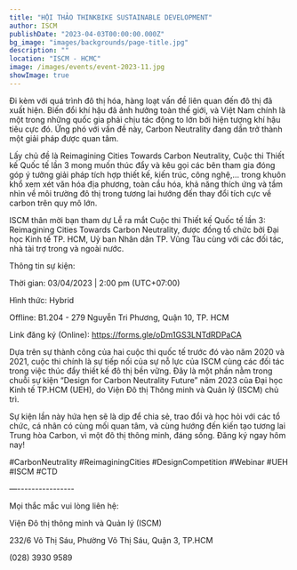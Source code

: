 ```yaml
---
title: "HỘI THẢO THINKBIKE SUSTAINABLE DEVELOPMENT"
author: ISCM
publishDate: "2023-04-03T00:00:00.000Z"
bg_image: "images/backgrounds/page-title.jpg"
description: "" 
location: "ISCM - HCMC"
image: /images/events/event-2023-11.jpg
showImage: true
---
```

Đi kèm với quá trình đô thị hóa, hàng loạt vấn đề liên quan đến đô thị đã xuất hiện. Biến đổi khí hậu đã ảnh hưởng toàn thế giới, và Việt Nam chính là một trong những quốc gia phải chịu tác động to lớn bởi hiện tượng khí hậu tiêu cực đó. Ứng phó với vấn đề này, Carbon Neutrality đang dần trở thành một giải pháp được quan tâm.

Lấy chủ đề là Reimagining Cities Towards Carbon Neutrality, Cuộc thi Thiết kế Quốc tế lần 3 mong muốn thúc đẩy và kêu gọi các bên tham gia đóng góp ý tưởng giải pháp tích hợp thiết kế, kiến trúc, công nghệ,… trong khuôn khổ xem xét văn hóa địa phương, toàn cầu hóa, khả năng thích ứng và tầm nhìn về môi trường đô thị trong tương lai hướng đến thay đổi tích cực về carbon trên quy mô lớn.

ISCM thân mời bạn tham dự Lễ ra mắt Cuộc thi Thiết kế Quốc tế lần 3: Reimagining Cities Towards Carbon Neutrality, được đồng tổ chức bởi Đại học Kinh tế TP. HCM, Uỷ ban Nhân dân TP. Vũng Tàu cùng với các đối tác, nhà tài trợ trong và ngoài nước.

Thông tin sự kiện:

Thời gian: 03/04/2023 | 2:00 pm (UTC+07:00)

Hình thức: Hybrid

Offline: B1.204 - 279 Nguyễn Tri Phương, Quận 10, TP. HCM

Link đăng ký (Online): https://forms.gle/oDm1GS3LNTdRDPaCA

Dựa trên sự thành công của hai cuộc thi quốc tế trước đó vào năm 2020 và 2021, cuộc thi chính là sự tiếp nối của sự nỗ lực của ISCM cùng các đối tác trong việc thúc đẩy thiết kế đô thị bền vững. Đây là một phần nằm trong chuỗi sự kiện “Design for Carbon Neutrality Future” năm 2023 của Đại học Kinh tế TP.HCM (UEH), do Viện Đô thị Thông minh và Quản lý (ISCM) chủ trì.

Sự kiện lần này hứa hẹn sẽ là dịp để chia sẻ, trao đổi và học hỏi với các tổ chức, cá nhân có cùng mối quan tâm, và cùng hướng đến kiến tạo tương lai Trung hòa Carbon, vì một đô thị thông minh, đáng sống. Đăng ký ngay hôm nay!

#CarbonNeutrality #ReimaginingCities #DesignCompetition #Webinar #UEH #ISCM #CTD

—----------------

Mọi thắc mắc vui lòng liên hệ:

Viện Đô thị thông minh và Quản lý (ISCM)

232/6 Võ Thị Sáu, Phường Võ Thị Sáu, Quận 3, TP.HCM

(028) 3930 9589